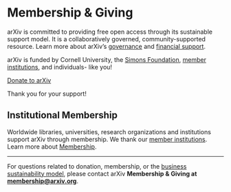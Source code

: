 Membership & Giving
====================

arXiv is committed to providing free open access through its sustainable support model. It is a collaboratively governed, community-supported resource. Learn more about arXiv’s [governance](/about/governance) and [financial support](/about/reports-financials).

arXiv is funded by Cornell University, the [Simons Foundation](https://www.simonsfoundation.org/), [member institutions](/about/ourmembers), and individuals- like you!


<a class="button is-link" href="/about/donate">Donate to arXiv</a>

<p>
  Thank you for your support!
</p>


Institutional Membership
------------------------
Worldwide libraries, universities, research organizations and institutions support arXiv through membership. We thank our [member institutions](/about/ourmembers).
Learn more about [Membership](/about/membership).


---
For questions related to donation, membership, or the [business sustainability
model](/about/reports-financials), please contact arXiv **Membership & Giving at membership@arxiv.org**.
